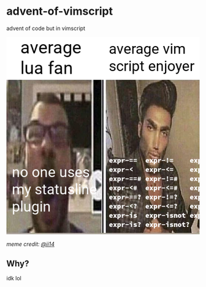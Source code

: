 # advent-of-vimscript

advent of code but in vimscript

![average lua fan vs average vim script enjoyer](./media/ii14-meme.png)

_meme credit: [@ii14](https://github.com/ii14)_

## Why?

idk lol
